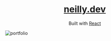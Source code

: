 <h1 align="center">
  <a href="https://neilly.dev" target="_blank">neilly.dev</a>
</h1>
<p align="center">
  Built with <a href="https://reactjs.org/" target="_blank">React</a>
</p>

![portfolio](https://i.imgur.com/KIgcv6T.png)
